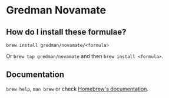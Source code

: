 # Gredman Novamate

## How do I install these formulae?

`brew install gredman/novamate/<formula>`

Or `brew tap gredman/novamate` and then `brew install <formula>`.

## Documentation

`brew help`, `man brew` or check [Homebrew's documentation](https://docs.brew.sh).
